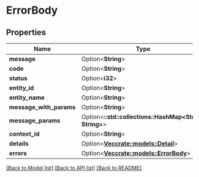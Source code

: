# ErrorBody

## Properties

Name | Type | Description | Notes
------------ | ------------- | ------------- | -------------
**message** | Option<**String**> |  | [optional]
**code** | Option<**String**> |  | [optional]
**status** | Option<**i32**> |  | [optional]
**entity_id** | Option<**String**> |  | [optional]
**entity_name** | Option<**String**> |  | [optional]
**message_with_params** | Option<**String**> |  | [optional]
**message_params** | Option<**::std::collections::HashMap<String, String>**> |  | [optional]
**context_id** | Option<**String**> |  | [optional]
**details** | Option<[**Vec<crate::models::Detail>**](Detail.md)> |  | [optional]
**errors** | Option<[**Vec<crate::models::ErrorBody>**](ErrorBody.md)> |  | [optional]

[[Back to Model list]](../README.md#documentation-for-models) [[Back to API list]](../README.md#documentation-for-api-endpoints) [[Back to README]](../README.md)


